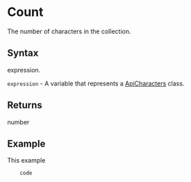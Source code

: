 # Count

The number of characters in the collection.

## Syntax

expression.

`expression` - A variable that represents a [ApiCharacters](../ApiCharacters.md) class.

## Returns

number

## Example

This example

```javascript
	code
```